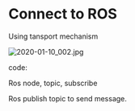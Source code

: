

# Connect to ROS

Using tansport mechanism

![2020-01-10_002.jpg](https://gitee.com/gdhu/testtingop/raw/master/2020-01-10_002.jpg)

code:

Ros node, topic, subscribe

Ros publish topic to send message.

